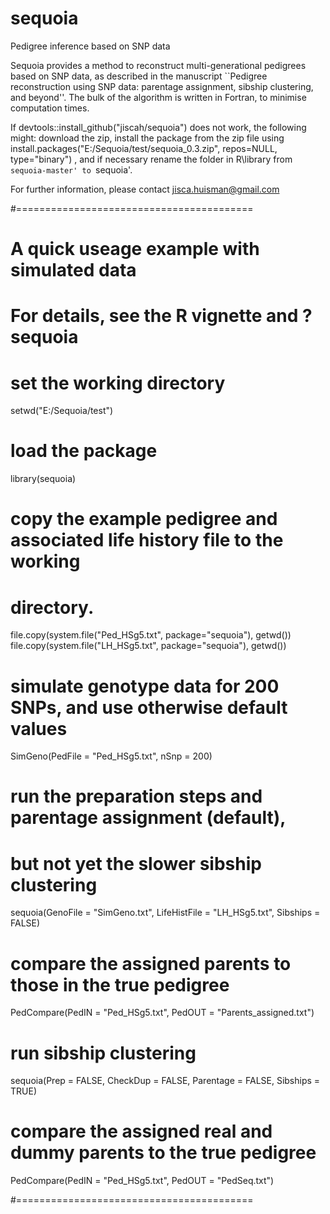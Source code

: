 # sequoia
Pedigree inference based on SNP data

Sequoia provides a method to reconstruct multi-generational pedigrees based on SNP data, as described in the manuscript ``Pedigree reconstruction using SNP data: parentage assignment, sibship clustering, and beyond''. The bulk of the algorithm is written in Fortran, to minimise computation times.

If devtools::install_github("jiscah/sequoia") does not work, the following might: download the zip, install the package from the zip file using 
install.packages("E:/Sequoia/test/sequoia_0.3.zip", repos=NULL, type="binary")
, and if necessary rename the folder in R\library from `sequoia-master' to `sequoia'.

For further information, please contact  jisca.huisman@gmail.com


#=========================================
# A quick useage example with simulated data
# For details, see the R vignette and ?sequoia

# set the working directory
setwd("E:/Sequoia/test")

# load the package
library(sequoia)

# copy the example pedigree and associated life history file to the working
# directory.
file.copy(system.file("Ped_HSg5.txt", package="sequoia"), getwd())
file.copy(system.file("LH_HSg5.txt", package="sequoia"), getwd())

# simulate genotype data for 200 SNPs, and use otherwise default values
SimGeno(PedFile = "Ped_HSg5.txt", nSnp = 200)

# run the preparation steps and parentage assignment (default),
# but not yet the slower sibship clustering
sequoia(GenoFile = "SimGeno.txt", LifeHistFile = "LH_HSg5.txt", Sibships = FALSE)

# compare the assigned parents to those in the true pedigree
PedCompare(PedIN = "Ped_HSg5.txt", PedOUT = "Parents_assigned.txt")

# run sibship clustering
sequoia(Prep = FALSE, CheckDup = FALSE, Parentage = FALSE, Sibships = TRUE)

# compare the assigned real and dummy parents to the true pedigree
PedCompare(PedIN = "Ped_HSg5.txt", PedOUT = "PedSeq.txt")

#=========================================
